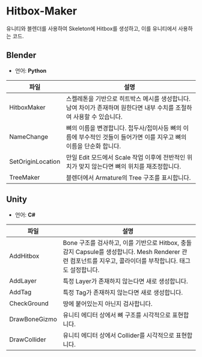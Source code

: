 # Hitbox-Maker
유니티와 블렌더를 사용하여 Skeleton에 Hitbox를 생성하고, 이를 유니티에서 사용하는 코드.

## Blender
- 언어: **Python**

| 파일 | 설명 |
|------|------|
| HitboxMaker | 스켈레톤을 기반으로 히트박스 메시를 생성합니다. 남여 차이가 존재하며 원한다면 내부 수치를 조절하여 사용할 수 있습니다. |
| NameChange | 뼈의 이름을 변경합니다. 접두사/접미사등 뼈의 이름에 부수적인 것들이 들어가면 이를 지우고 뼈의 이름을 단순화 합니다. |
| SetOriginLocation | 만일 Edit 모드에서 Scale 작업 이후에 전반적인 위치가 맞지 않는다면 뼈의 위치를 재조정합니다. |
| TreeMaker | 블렌더에서 Armature의 Tree 구조를 표시합니다. |


## Unity
- 언어: **C#**

| 파일 | 설명 |
|------|------|
| AddHitbox | Bone 구조를 검사하고, 이를 기반으로 Hitbox, 충돌 감지 Capsule를 생성합니다. Mesh Renderer 관련 컴포넌트를 지우고, 콜라이더를 부착합니다. 태그도 설정합니다. |
| AddLayer | 특정 Layer가 존재하지 않는다면 새로 생성합니다. |
| AddTag | 특정 Tag가 존재하지 않는다면 새로 생성합니다. |
| CheckGround | 땅에 붙어있는지 아닌지 검사합니다. |
| DrawBoneGizmo | 유니티 에디터 상에서 뼈 구조를 시각적으로 표현합니다. |
| DrawCollider | 유니티 에디터 상에서 Collider를 시각적으로 표현합니다. |
